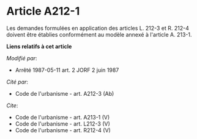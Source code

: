 # Article A212-1

Les demandes formulées en application des articles L. 212-3 et R. 212-4 doivent être établies conformément au modèle annexé à
l'article A. 213-1.

**Liens relatifs à cet article**

_Modifié par_:

  - Arrêté 1987-05-11 art. 2 JORF 2 juin 1987

_Cité par_:

  - Code de l'urbanisme - art. A212-3 (Ab)

_Cite_:

  - Code de l'urbanisme - art. A213-1 (V)
  - Code de l'urbanisme - art. L212-3 (V)
  - Code de l'urbanisme - art. R212-4 (V)
